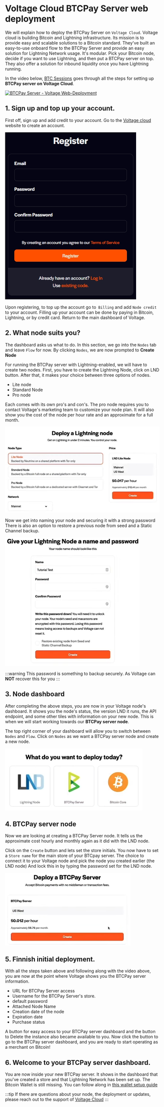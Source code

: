 # Voltage Cloud BTCPay Server web deployment

We will explain how to deploy the BTCPay Server on `Voltage Cloud`. 
Voltage cloud is building Bitcoin and Lightning infrastructure. Its mission is to provide easy and scalable solutions to a Bitcoin standard. 
They've built an easy-to-use onboard flow to the BTCPay Server and provide an easy solution for Lightning Network usage. 
It's modular. Pick your Bitcoin node, decide if you want to use Lightning, and then put a BTCPay server on top. 
They also offer a solution for inbound liquidity once you have Lightning running. 

In the video below, [BTC Sessions](https://twitter.com/BTCsessions) goes through all the steps for setting up **BTCPay server on Voltage Cloud**.

[![BTCPay Server - Voltage Web-Deployment](https://img.youtube.com/vi/KqsM-n-e4aY/mqdefault.jpg "BTCPay Server - Voltage Web-Deployment")](https://www.youtube.com/watch?v=KqsM-n-e4aY "BTCPay Server - LunaNode Web-Deployment")

## 1. Sign up and top up your account.

First off, sign up and add credit to your account. 
Go to the [Voltage cloud](https://account.voltage.cloud/register) website to create an account. 

![Voltage Cloud signup](../img/voltage/voltagereg.jpg "Voltage Cloud Account")

Upon registering, to top up the account go to` Billing` and add `Node credit` to your account. 
Filling up your account can be done by paying in Bitcoin, Lightning, or by credit card. 
Return to the main dashboard of Voltage. 

## 2. What node suits you? 

The dashboard asks us what to do. 
In this section, we go into the `Nodes` tab and leave `Flow` for now. 
By clicking `Nodes`, we are now prompted to **Create Node**

For running the BTCPay server with Lightning-enabled, we will have to create two nodes. 
First, you have to create the Lightning Node, click on LND button. 
After that, it makes your choice between three options of nodes.

* Lite node 
* Standard Node
* Pro node 

Each comes with its own pro's and con's. The pro node requires you to contact Voltage's marketing team to customize your node plan. 
It will also show you the cost of the node per hour rate and an approximate for a full month. 

![Voltage Cloud Password](../img/voltage/deployln.jpg "Voltage Cloud Password")

Now we get into naming your node and securing it with a strong password
There is also an option to restore a previous node from seed and a Static Channel backup. 

![Voltage Cloud Password](../img/voltage/voltagelnname.jpg "Voltage Cloud Password")

:::warning
This password is something to backup securely. As Voltage can **NOT** recover this for you
:::

## 3. Node dashboard

After completing the above steps, you are now in your Voltage node's dashboard. 
It shows you the node's status, the version LND it runs, the API endpoint, and some other tiles with information on your new node.
This is when we will start working towards our **BTCPay server node**. 

The top right corner of your dashboard will allow you to switch between `Nodes` and `Flow`.
Click on `Nodes` as we want a BTCPay server node and create a new node. 

![Voltage Cloud Node](../img/voltage/whatnode.jpg "Voltage Cloud Node")

## 4. BTCPay server node

Now we are looking at creating a BTCPay Server node. 
It tells us the approximate cost hourly and monthly again as it did with the LND node. 

Click on the `Create` button and lets set the store initials.
You now have to set a `Store name` for the main store of your BTCpay server. 
The choice to connect it to your Voltage node and pick the node you created earlier (the LND node)
And lock this in by typing the password set for the LND node. 

![Voltage Cloud BTCPay server Node](../img/voltage/deploybtcpay.jpg "Voltage Cloud Cloud BTCPay server Node")

## 5. Finnish initial deployment. 

With all the steps taken above and following along with the video above, you are now at the point where Voltage shows you the BTCPay server information. 

* URL for BTCPay Server access
* Username for the BTCPay Server's store. 
* default password
* Attached Node Name 
* Creation date of the node
* Expiration date
* Purchase status 

A button for easy access to your BTCPay server dashboard and the button to Delete the instance also became available to you. 
Now click the button to go to the BTCPay server dashboard, and you are ready to start operating as a merchant on Bitcoin! 

## 6. Welcome to your BTCPay server dashboard. 

You are now inside your new BTCPay server. 
It shows in the dashboard that you've created a store and that Lightning Network has been set up. 
The Bitcoin Wallet is still missing. You can follow along in [this wallet setup guide](../WalletSetup.md)

:::tip
If there are questions about your node, the deployment or updates, please reach out to the support of [Voltage Cloud](https://voltage.cloud)
:::